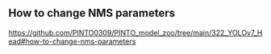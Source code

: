 ## How to change NMS parameters

https://github.com/PINTO0309/PINTO_model_zoo/tree/main/322_YOLOv7_Head#how-to-change-nms-parameters
